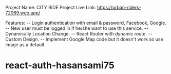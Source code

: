 Project Name: CITY RIDE
Project Live Link: https://urban-riders-72069.web.app/

Features:
-- Login authentication with email & password, Facebook, Google.
-- New user must be logged in if he/she want to use this service.
-- Dynamically Location Change.
-- React Router with dynamic route.
-- Custom Design.
-- Implement Google Map code but it doesn't work so use image as a default.
# react-auth-hasansami75
